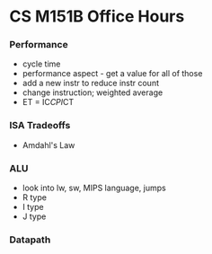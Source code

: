 # CS M151B Office Hours

### Performance
* cycle time
* performance aspect - get a value for all of those  
* add a new instr to reduce instr count
* change instruction; weighted average
* ET = IC*CPI*CT

### ISA Tradeoffs
* Amdahl's Law

### ALU 
* look into lw, sw, MIPS language, jumps
* R type
* I type
* J type

### Datapath
